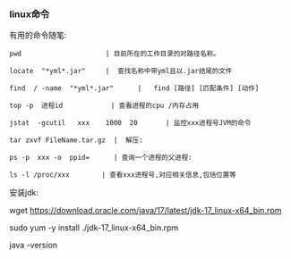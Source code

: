 ### linux命令
有用的命令随笔:



    pwd  				    | 目前所在的工作目录的对路径名称。

    locate  "*yml*.jar"		|  查找名称中带yml且以.jar结尾的文件

    find  / -name  "*yml*.jar"		|   find [路径] [匹配条件] [动作]

    top -p  进程id     		| 查看进程的cpu /内存占用

    jstat  -gcutil   xxx    1000  20       | 监控xxx进程号JVM的命令

    tar zxvf FileName.tar.gz  |  解压: 

    ps -p  xxx -o  ppid=      | 查询一个进程的父进程:  

    ls -l /proc/xxx        | 查看xxx进程号,对应相关信息,包括位置等



安装jdk:

wget https://download.oracle.com/java/17/latest/jdk-17_linux-x64_bin.rpm

sudo yum -y install ./jdk-17_linux-x64_bin.rpm

java -version

        
        
        
    